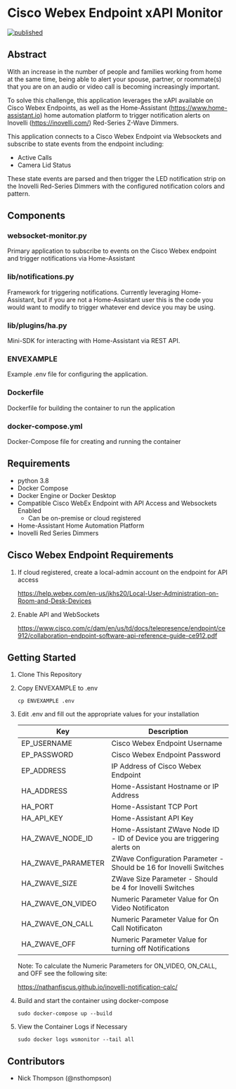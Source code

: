 # Cisco Webex Endpoint xAPI Monitor

[![published](https://static.production.devnetcloud.com/codeexchange/assets/images/devnet-published.svg)](https://developer.cisco.com/codeexchange/github/repo/nsthompson/webex-ep-websocket-monitor)

## Abstract

With an increase in the number of people and families working from home at the same time, being able to alert your spouse, partner, or roommate(s) that you are on an audio or video call is becoming increasingly important.

To solve this challenge, this application leverages the xAPI available on Cisco Webex Endpoints, as well as the Home-Assistant (https://www.home-assistant.io) home automation platform to trigger notification alerts on Inovelli (https://inovelli.com/) Red-Series Z-Wave Dimmers.

This application connects to a Cisco Webex Endpoint via Websockets and subscribe to state events from the endpoint including:

* Active Calls
* Camera Lid Status

These state events are parsed and then trigger the LED notification strip on the Inovelli Red-Series Dimmers with the configured notification colors and pattern.

## Components

### websocket-monitor.py

Primary application to subscribe to events on the Cisco Webex endpoint and trigger notifications via Home-Assistant

### lib/notifications.py

Framework for triggering notifications.  Currently leveraging Home-Assistant, but if you are not a Home-Assistant user this is the code you would want to modify to trigger whatever end device you may be using.

### lib/plugins/ha.py

Mini-SDK for interacting with Home-Assistant via REST API.

### ENVEXAMPLE

Example .env file for configuring the application.

### Dockerfile

Dockerfile for building the container to run the application

### docker-compose.yml

Docker-Compose file for creating and running the container

## Requirements

* python 3.8
* Docker Compose
* Docker Engine or Docker Desktop
* Compatible Cisco WebEx Endpoint with API Access and Websockets Enabled
    * Can be on-premise or cloud registered
* Home-Assistant Home Automation Platform
* Inovelli Red Series Dimmers

## Cisco Webex Endpoint Requirements

1. If cloud registered, create a local-admin account on the endpoint for API access
   
   https://help.webex.com/en-us/jkhs20/Local-User-Administration-on-Room-and-Desk-Devices

2. Enable API and WebSockets
   
   https://www.cisco.com/c/dam/en/us/td/docs/telepresence/endpoint/ce912/collaboration-endpoint-software-api-reference-guide-ce912.pdf

## Getting Started

1. Clone This Repository

2. Copy ENVEXAMPLE to .env

    ```shell
    cp ENVEXAMPLE .env
    ```

3. Edit .env and fill out the appropriate values for your installation

    | Key | Description |
    | --- | --- |
    | EP_USERNAME | Cisco Webex Endpoint Username |
    | EP_PASSWORD | Cisco Webex Endpoint Password |
    | EP_ADDRESS | IP Address of Cisco Webex Endpoint |
    | HA_ADDRESS | Home-Assistant Hostname or IP Address |
    | HA_PORT | Home-Assistant TCP Port |
    | HA_API_KEY | Home-Assistant API Key |
    | HA_ZWAVE_NODE_ID | Home-Assistant ZWave Node ID - ID of Device you are triggering alerts on|
    | HA_ZWAVE_PARAMETER | ZWave Configuration Parameter - Should be 16 for Inovelli Switches |
    | HA_ZWAVE_SIZE | ZWave Size Parameter - Should be 4 for Inovelli Switches |
    | HA_ZWAVE_ON_VIDEO | Numeric Parameter Value for On Video Notificaton |
    | HA_ZWAVE_ON_CALL | Numeric Parameter Value for On Call Notificaton |
    | HA_ZWAVE_OFF | Numeric Parameter Value for turning off Notifications |

    Note: 
    To calculate the Numeric Parameters for ON_VIDEO, ON_CALL, and OFF see the following site:

    https://nathanfiscus.github.io/inovelli-notification-calc/

4. Build and start the container using docker-compose

    ```shell
    sudo docker-compose up --build
    ```

5. View the Container Logs if Necessary

    ```shell
    sudo docker logs wsmonitor --tail all
    ```

## Contributors

* Nick Thompson (@nsthompson)
